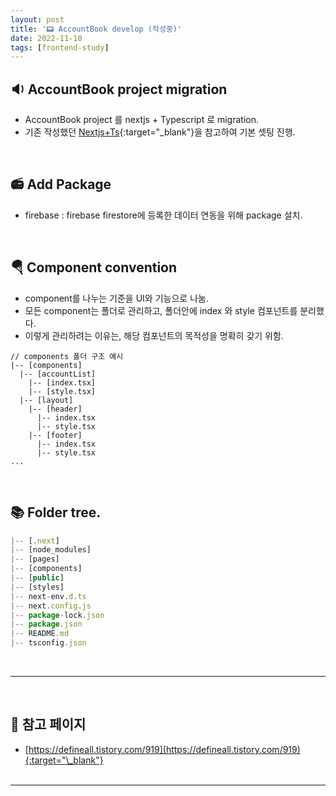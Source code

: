 ```yaml
---
layout: post
title: '📟 AccountBook develop (작성중)'
date: 2022-11-10
tags: [frontend-study]
---
```


## 🔉 AccountBook project migration

- AccountBook project 를 nextjs + Typescript 로 migration.
- 기존 작성했던 [Nextjs+Ts](https://fe-hyunsu.github.io/next_ts){:target="\_blank"}을 참고하여 기본 셋팅 진행.

<br/>

## 📻 Add Package

- firebase : firebase firestore에 등록한 데이터 연동을 위해 package 설치.

<br/>

## 🪂 Component convention

- component를 나누는 기준을 UI와 기능으로 나눔.
- 모든 component는 폴더로 관리하고, 폴더안에 index 와 style 컴포넌트를 분리했다.
- 이렇게 관리하려는 이유는, 해당 컴포넌트의 목적성을 명확히 갖기 위함.

```
// components 폴더 구조 예시
|-- [components]
  |-- [accountList]
    |-- [index.tsx]
    |-- [style.tsx]
  |-- [layout]
    |-- [header]
      |-- index.tsx
      |-- style.tsx
    |-- [footer]
      |-- index.tsx
      |-- style.tsx
...
```

<br/>

## 📚 Folder tree.

```jsx
|-- [.next]
|-- [node_modules]
|-- [pages]
|-- [components]
|-- [public]
|-- [styles]
|-- next-env.d.ts
|-- next.config.js
|-- package-lock.json
|-- package.json
|-- README.md
|-- tsconfig.json
```

<br/>

---

<br/>

## 🎫 참고 페이지

- [https://defineall.tistory.com/919](https://defineall.tistory.com/919){:target="\_blank"}
  <br/><br/>

---
